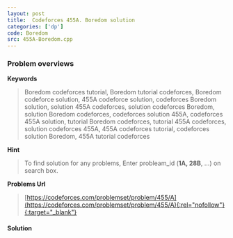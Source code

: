 ```yaml
---
layout: post
title:  Codeforces 455A. Boredom solution
categories: ['dp']
code: Boredom
src: 455A-Boredom.cpp
---
```

### **Problem overviews**

**Keywords**
> Boredom codeforces tutorial, Boredom tutorial codeforces, Boredom codeforce solution, 455A codeforce solution, codeforces Boredom solution, solution 455A codeforces, solution codeforces Boredom, solution Boredom codeforces, codeforces solution 455A, codeforces 455A solution, tutorial Boredom codeforces, tutorial 455A codeforces, solution codeforces 455A, 455A codeforces tutorial, codeforces solution Boredom, 455A tutorial codeforces

**Hint**
> To find solution for any problems, Enter probleam_id (**1A, 28B**, ...) on search box. 

**Problems Url**
> [https://codeforces.com/problemset/problem/455/A](https://codeforces.com/problemset/problem/455/A){:rel="nofollow"}{:target="_blank"}

#### **Solution**



